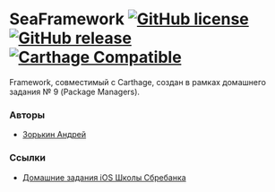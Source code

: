 # SeaFramework [![GitHub license](https://img.shields.io/badge/license-MIT-lightgrey.svg)](LICENSE) [![GitHub release](https://img.shields.io/github/release/zooorkin/SeaFramework.svg)](https://github.com/zooorkin/SeaFramework/releases) [![Carthage Compatible](https://img.shields.io/badge/Carthage-compatible-4BC51D.svg?style=flat)](https://github.com/zooorkin/SeaFramework)

Framework, совместимый с Carthage, создан в рамках домашнего задания № 9 (Package Managers).

### Авторы
* [Зорькин Андрей](https://github.com/zooorkin)

### Ссылки
* [Домашние задания iOS Школы Сбребанка](https://github.com/zooorkin/sberbank-school2019)
